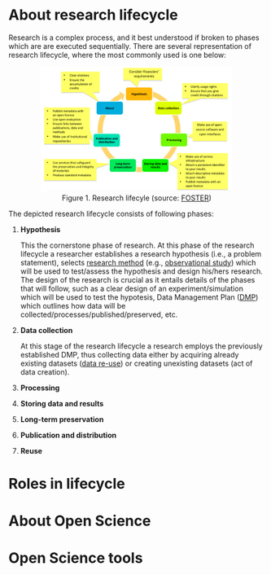 # About research lifecycle
Research is a complex process, and it best understood if broken to phases which are are executed sequentially. There are several representation of research lifecycle, where the most commonly used is one below:

<div align="center">
<img src="./img/ResearchLifecycle_foster.png" width="75%">
<br> Figure 1. Research lifecyle (source: <a href="https://www.fosteropenscience.eu/node/1420">FOSTER</a>)
</div>

The depicted research lifecycle consists of following phases:
 1. **Hypothesis**

    This the cornerstone phase of research. At this phase of the research lifecycle a researcher establishes a research hypothesis (i.e., a problem statement), selects [research method](https://libguides.newcastle.edu.au/researchmethods) (e.g., [observational study](http://www.psychologyandsociety.com/observationalstudy.html)) which will be used to test/assess the hypothesis and design his/hers research. The design of the research is crucial as it entails details of the phases that will follow, such as a clear design of an experiment/simulation which will be used to test the hypotesis, Data Management Plan ([DMP]((https://dmponline.deic.dk/))) which outlines how data will be collected/processes/published/preserved, etc.

 2. **Data collection**

    At this stage of the research lifecycle a research employs the previously established DMP, thus collecting data either by acquiring already existing datasets ([data re-use](https://nnlm.gov/data/thesaurus/data-reuse)) or creating unexisting datasets (act of data creation).

 3. **Processing**


 4. **Storing data and results**
 5. **Long-term preservation**
 6. **Publication and distribution**
 7. **Reuse**


# Roles in lifecycle

# About Open Science

# Open Science tools